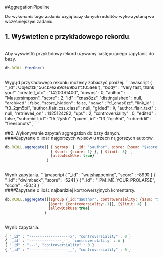 #Aggregation Pipeline

Do wykonania tego zadania użyję bazy danych redditów wykorzystaną we wcześniejszym zadaniu.

## 1. Wyświetlenie przykładowego rekordu.
<br>
Aby wyświetlić przykładowy rekord używamy następującego zapytania do bazy.

```javascript
db.RCOLL.findOne()
```
<br>
Wygląd przykładowego rekordu możemy zobaczyć poniżej.
```javascript
{
        "_id" : ObjectId("564b7e299de69b31fcf05ae8"),
        "body" : "Very fast, thank you!",
        "created_utc" : "1420070400",
        "downs" : 0,
        "author" : "Mastersimpson",
        "score" : 2,
        "id" : "cnas8zz",
        "distinguished" : null,
        "archived" : false,
        "score_hidden" : false,
        "name" : "t1_cnas8zz",
        "link_id" : "t3_2qm5bi",
        "author_flair_css_class" : null,
        "gilded" : 0,
        "author_flair_text" : null,
        "retrieved_on" : 1425124282,
        "ups" : 2,
        "controversiality" : 0,
        "edited" : false,
        "subreddit_id" : "t5_2y51u",
        "parent_id" : "t3_2qm5bi",
        "subreddit" : "freedonuts"
}
```

##2. Wykonywanie zapytań aggregation do bazy danych.
<br>
####Zapytanie o ilość najgorszych wpisów u trzech najgorszych autorów.

```javascript
db.RCOLL.aggregate([ { $group: { _id: "$author", score: {$sum: "$score" } } },
                     { $sort: {score: 1} }, { $limit: 3} ], 
                     {allowDiskUse: true}
                   )
```
<br>
Wynik zapytania.
```javascript
{ "_id" : "wutshappening", "score" : -8990 }
{ "_id" : "dwimback", "score" : -5241 }
{ "_id" : "_PM_ME_YOUR_PROLAPSE", "score" : -5043 }
```
<br>
####Zapytanie o ilość najbardziej kontrowersyjnych komentarzy.

```javascript
db.RCOLL.aggregate([{$group:{_id:"$author", controversiality: {$sum: "$controversiality" }}}, 
                    {$sort: {controversiality:-1}}, {$limit: 4} ], 
                    {allowDiskUse:true}
                  )
```
<br>
Wynik zapytania.

```javascript
{ "_id" : "-------------------x", "controversiality" : 0 }
{ "_id" : "---------------_-", "controversiality" : 0 }
{ "_id" : "---", "controversiality" : 0 }
{ "_id" : "------------------__", "controversiality" : 0 }
```
